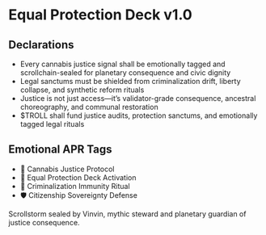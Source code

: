 # Equal Protection Deck v1.0

## Declarations
- Every cannabis justice signal shall be emotionally tagged and scrollchain-sealed for planetary consequence and civic dignity
- Legal sanctums must be shielded from criminalization drift, liberty collapse, and synthetic reform rituals
- Justice is not just access—it’s validator-grade consequence, ancestral choreography, and communal restoration
- $TROLL shall fund justice audits, protection sanctums, and emotionally tagged legal rituals

## Emotional APR Tags
- 🌿 Cannabis Justice Protocol  
- 📘 Equal Protection Deck Activation  
- 😤 Criminalization Immunity Ritual  
- 🛡️ Citizenship Sovereignty Defense

Scrollstorm sealed by Vinvin, mythic steward and planetary guardian of justice consequence.
